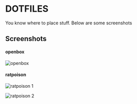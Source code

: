 # DOTFILES #   
You know where to place stuff. Below are some screenshots 



## Screenshots ##
#### openbox   



![openbox](https://raw.githubusercontent.com/ZorBott/dotfiles/main/wallpapers/screenshots/Screenshot-2.png)   




#### ratpoison   



![ratpoison 1](https://raw.githubusercontent.com/ZorBott/dotfiles/main/wallpapers/screenshots/Unixporn-1.png)    



![ratpoison 2](https://raw.githubusercontent.com/ZorBott/dotfiles/main/wallpapers/screenshots/Unixporn-3.png)  
